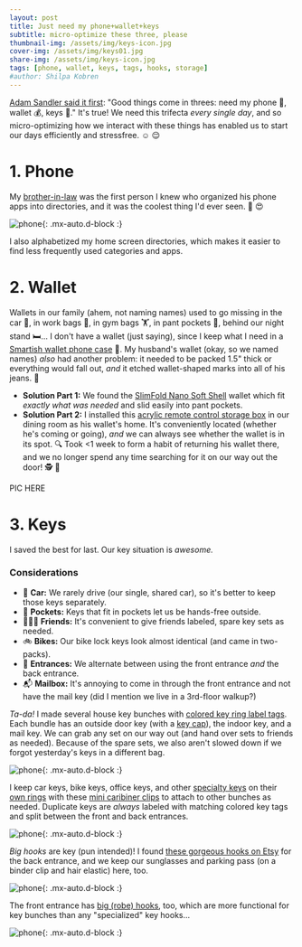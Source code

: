 ```yaml
---
layout: post
title: Just need my phone+wallet+keys
subtitle: micro-optimize these three, please
thumbnail-img: /assets/img/keys-icon.jpg
cover-img: /assets/img/keys01.jpg
share-img: /assets/img/keys-icon.jpg
tags: [phone, wallet, keys, tags, hooks, storage]
#author: Shilpa Kobren
---
```


[Adam Sandler said it first](https://open.spotify.com/track/72GwyI9zO3bGEzNE5PDFus): 
"Good things come in threes: need my phone :iphone:, wallet :moneybag:, keys :key:." It's true! We need this trifecta *every single day*, 
and so micro-optimizing how we interact with these things has enabled us to start our days efficiently and stressfree. :relaxed: :relieved:

# 1. Phone

My [brother-in-law](https://med.emory.edu/departments/medicine/divisions/rheumatology/profile/?u=CCASTRI) was the first
person I knew who organized his phone apps into directories, and it was the coolest thing I'd ever seen. :exploding_head: :heart_eyes:

![phone](../assets/img/phone01.jpg){: .mx-auto.d-block :}

I also alphabetized my home screen directories, which makes it easier to find less frequently used categories and apps.

# 2. Wallet

Wallets in our family (ahem, not naming names) used to go missing in the car :car:, 
in work bags :luggage:, in gym bags :weight_lifting:, in pant pockets :jeans:, behind our night stand :bed:...
I don't have a wallet (just saying), since I keep what I need in a [Smartish wallet phone case](https://www.amazon.com/gp/product/B00N3K42BM) :iphone:.
My husband's wallet (okay, so we named names) *also* had another problem: it needed to be packed 1.5" thick or everything would fall out, 
*and* it etched wallet-shaped marks into all of his jeans. :raised_eyebrow:

* **Solution Part 1:** We found the [SlimFold Nano Soft Shell](https://www.slimfoldwallet.com/products/thin-wallet-nano-soft-shell?variant=311736631297) wallet which fit *exactly what was needed* and slid easily into pant pockets.
* **Solution Part 2:** I installed this [acrylic remote control storage box](https://www.amazon.com/gp/product/B08XB5GZMD/ref=ppx_yo_dt_b_search_asin_title?th=1) in our dining room 
as his wallet's home. It's conveniently located (whether he's coming or going), 
  *and* we can always see whether the wallet is in its spot. :mag:
  Took <1 week to form a habit of returning his wallet there, 
  and we no longer spend any time searching for it on our way out the door! :detective: :raised_hands:
  
PIC HERE

# 3. Keys

I saved the best for last. Our key situation is *awesome.* 

### Considerations

* :car: **Car:** We rarely drive (our single, shared car), so it's better to keep those keys separately. 
* :jeans: **Pockets:** Keys that fit in pockets let us be hands-free outside.
* :people_holding_hands: **Friends:** It's convenient to give friends labeled, spare key sets as needed. 
* :bike: **Bikes:** Our bike lock keys look almost identical (and came in two-packs). 
* :door: **Entrances:** We alternate between using the front entrance *and* the back entrance. 
* :mailbox_with_mail: **Mailbox:** It's annoying to come in through the front entrance and not have the mail key (did I mention we live in a 3rd-floor walkup?) 

*Ta-da!* I made several house key bunches with [colored key ring label tags](https://www.amazon.com/gp/product/B01G8L4T74/?th=1). 
Each bundle has an outside door key (with a [key cap](https://www.amazon.com/Uniclife-Assorted-Colors-Identifier-Covers/dp/B071D9XD4C/)), 
the indoor key, and a mail key. 
We can grab any set on our way out (and hand over sets to friends as needed). Because of the spare sets, we also aren't slowed down 
if we forgot yesterday's keys in a different bag.

![phone](../assets/img/keys01.jpg){: .mx-auto.d-block :}

I keep car keys, bike keys, office keys, and other [specialty keys](https://www.rei.com/product/143756/thule-force-xt-l-roof-box) 
on their [own rings](https://www.amazon.com/gp/product/B08PSZMZRQ?th=1) 
with these [mini caribiner clips](https://www.amazon.com/gp/product/B08DTCM52N) to attach to other bunches as needed. 
Duplicate keys are *always* labeled with matching colored key tags and split between the front and back entrances. 

![phone](../assets/img/keys02.jpg){: .mx-auto.d-block :}

*Big hooks* are key (pun intended)! I found [these gorgeous hooks on Etsy](https://www.etsy.com/listing/1261490508/decorative-ceramic-gold-coat-hooks) 
for the back entrance, and we keep our sunglasses and parking pass (on a binder clip and hair elastic) here, too. 

![phone](../assets/img/keys03.jpg){: .mx-auto.d-block :}

The front entrance has [big (robe) hooks](https://www.amazon.com/dp/B01LWJB9D4/), too, which are more 
functional for key bunches than any "specialized" key hooks...

![phone](../assets/img/keys04.jpg){: .mx-auto.d-block :}
